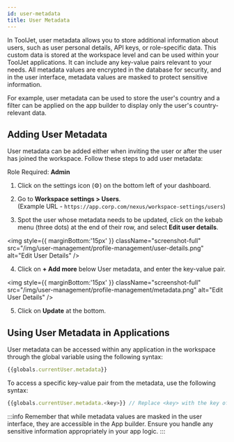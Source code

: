 ```yaml
---
id: user-metadata
title: User Metadata
---
```


In ToolJet, user metadata allows you to store additional information about users, such as user personal details, API keys, or role-specific data. This custom data is stored at the workspace level and can be used within your ToolJet applications. It can include any key-value pairs relevant to your needs. All metadata values are encrypted in the database for security, and in the user interface, metadata values are masked to protect sensitive information.

For example, user metadata can be used to store the user's country and a filter can be applied on the app builder to display only the user's country-relevant data. 

## Adding User Metadata

User metadata can be added either when inviting the user or after the user has joined the workspace. Follow these steps to add user metadata:

Role Required: **Admin** <br/>

1. Click on the settings icon (⚙️) on the bottom left of your dashboard.

2. Go to **Workspace settings > Users**. <br/> 
    (Example URL - `https://app.corp.com/nexus/workspace-settings/users`)

3. Spot the user whose metadata needs to be updated, click on the kebab menu (three dots) at the end of their row, and select **Edit user details**.

<img style={{ marginBottom:'15px' }} className="screenshot-full" src="/img/user-management/profile-management/user-details.png" alt="Edit User Details" />

4. Click on **+ Add more** below User metadata, and enter the key-value pair.

<img style={{ marginBottom:'15px' }} className="screenshot-full" src="/img/user-management/profile-management/metadata.png" alt="Edit User Details" />

5. Click on **Update** at the bottom.

## Using User Metadata in Applications

User metadata can be accessed within any application in the workspace through the global variable using the following syntax:

```js
{{globals.currentUser.metadata}}
```
To access a specific key-value pair from the metadata, use the following syntax:

```js
{{globals.currentUser.metadata.<key>}} // Replace <key> with the key of the metadata value 
```

:::info
Remember that while metadata values are masked in the user interface, they are accessible in the App builder. Ensure you handle any sensitive information appropriately in your app logic.
:::

